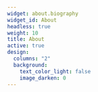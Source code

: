 ```yaml
---
widget: about.biography
widget_id: About
headless: true
weight: 10
title: About
active: true
design:
  columns: "2"
  background:
    text_color_light: false
    image_darken: 0
---
```

